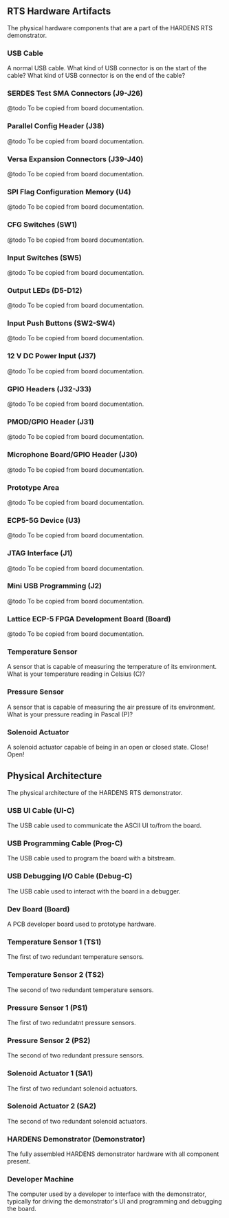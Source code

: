 <!--SUBSYSTEM RTS Hardware Artifacts-->
## <a id ="rts-hardware-artifacts"></a>RTS Hardware Artifacts
The physical hardware components that are a part of the HARDENS RTS demonstrator.

<!--COMPONENT-->
### <a id ="usb-cable"></a>USB Cable
A normal USB cable. What kind of USB connector is on the start of the cable? What kind of USB connector is on the end of the cable?
<!--COMPONENT/-->
<!--COMPONENT-->
### <a id ="serdes-test-sma-connectors"></a>SERDES Test SMA Connectors (J9-J26)
@todo To be copied from board documentation.
<!--COMPONENT/-->
<!--COMPONENT-->
### <a id ="parallel-config-header"></a>Parallel Config Header (J38)
@todo To be copied from board documentation.
<!--COMPONENT/-->
<!--COMPONENT-->
### <a id ="versa-expansion-connectors"></a>Versa Expansion Connectors (J39-J40)
@todo To be copied from board documentation.
<!--COMPONENT/-->
<!--COMPONENT-->
### <a id ="spi-flag-configuration-memory"></a>SPI Flag Configuration Memory (U4)
@todo To be copied from board documentation.
<!--COMPONENT/-->
<!--COMPONENT-->
### <a id ="cfg-switches"></a>CFG Switches (SW1)
@todo To be copied from board documentation.
<!--COMPONENT/-->
<!--COMPONENT-->
### <a id ="input-switches"></a>Input Switches (SW5)
@todo To be copied from board documentation.
<!--COMPONENT/-->
<!--COMPONENT-->
### <a id ="output-leds"></a>Output LEDs (D5-D12)
@todo To be copied from board documentation.
<!--COMPONENT/-->
<!--COMPONENT-->
### <a id ="input-push-buttons"></a>Input Push Buttons (SW2-SW4)
@todo To be copied from board documentation.
<!--COMPONENT/-->
<!--COMPONENT-->
### <a id ="12-v-dc-power-input"></a>12 V DC Power Input (J37)
@todo To be copied from board documentation.
<!--COMPONENT/-->
<!--COMPONENT-->
### <a id ="gpio-headers"></a>GPIO Headers (J32-J33)
@todo To be copied from board documentation.
<!--COMPONENT/-->
<!--COMPONENT-->
### <a id ="pmod/gpio-header"></a>PMOD/GPIO Header (J31)
@todo To be copied from board documentation.
<!--COMPONENT/-->
<!--COMPONENT-->
### <a id ="microphone-board/gpio-header"></a>Microphone Board/GPIO Header (J30)
@todo To be copied from board documentation.
<!--COMPONENT/-->
<!--COMPONENT-->
### <a id ="prototype-area"></a>Prototype Area
@todo To be copied from board documentation.
<!--COMPONENT/-->
<!--COMPONENT-->
### <a id ="ecp5-5g-device"></a>ECP5-5G Device (U3)
@todo To be copied from board documentation.
<!--COMPONENT/-->
<!--COMPONENT-->
### <a id ="jtag-interface"></a>JTAG Interface (J1)
@todo To be copied from board documentation.
<!--COMPONENT/-->
<!--COMPONENT-->
### <a id ="mini-usb-programming"></a>Mini USB Programming (J2)
@todo To be copied from board documentation.
<!--COMPONENT/-->
<!--COMPONENT-->
### <a id ="lattice-ecp-5-fpga-development-board"></a>Lattice ECP-5 FPGA Development Board (Board)
@todo To be copied from board documentation.
<!--COMPONENT/-->
<!--COMPONENT-->
### <a id ="temperature-sensor"></a>Temperature Sensor
A sensor that is capable of measuring the temperature of its environment. What is your temperature reading in Celsius (C)?
<!--COMPONENT/-->
<!--COMPONENT-->
### <a id ="pressure-sensor"></a>Pressure Sensor
A sensor that is capable of measuring the air pressure of its environment. What is your pressure reading in Pascal (P)?
<!--COMPONENT/-->
<!--COMPONENT-->
### <a id ="solenoid-actuator"></a>Solenoid Actuator
A solenoid actuator capable of being in an open or closed state. Close! Open!
<!--COMPONENT/-->
<!--SUBSYSTEM RTS Hardware Artifacts/-->
<!--SUBSYSTEM Physical Architecture-->
## <a id ="physical-architecture"></a>Physical Architecture
The physical architecture of the HARDENS RTS demonstrator.

<!--COMPONENT-->
### <a id ="usb-ui-cable"></a>USB UI Cable (UI-C)
The USB cable used to communicate the ASCII UI to/from the board.
<!--COMPONENT/-->
<!--COMPONENT-->
### <a id ="usb-programming-cable"></a>USB Programming Cable (Prog-C)
The USB cable used to program the board with a bitstream.
<!--COMPONENT/-->
<!--COMPONENT-->
### <a id ="usb-debugging-i/o-cable"></a>USB Debugging I/O Cable (Debug-C)
The USB cable used to interact with the board in a debugger.
<!--COMPONENT/-->
<!--COMPONENT-->
### <a id ="dev-board"></a>Dev Board (Board)
A PCB developer board used to prototype hardware.
<!--COMPONENT/-->
<!--COMPONENT-->
### <a id ="temperature-sensor-1"></a>Temperature Sensor 1 (TS1)
The first of two redundant temperature sensors.
<!--COMPONENT/-->
<!--COMPONENT-->
### <a id ="temperature-sensor-2"></a>Temperature Sensor 2 (TS2)
The second of two redundant temperature sensors.
<!--COMPONENT/-->
<!--COMPONENT-->
### <a id ="pressure-sensor-1"></a>Pressure Sensor 1 (PS1)
The first of two redundatnt pressure sensors.
<!--COMPONENT/-->
<!--COMPONENT-->
### <a id ="pressure-sensor-2"></a>Pressure Sensor 2 (PS2)
The second of two redundant pressure sensors.
<!--COMPONENT/-->
<!--COMPONENT-->
### <a id ="solenoid-actuator-1"></a>Solenoid Actuator 1 (SA1)
The first of two redundant solenoid actuators.
<!--COMPONENT/-->
<!--COMPONENT-->
### <a id ="solenoid-actuator-2"></a>Solenoid Actuator 2 (SA2)
The second of two redundant solenoid actuators.
<!--COMPONENT/-->
<!--COMPONENT-->
### <a id ="hardens-demonstrator"></a>HARDENS Demonstrator (Demonstrator)
The fully assembled HARDENS demonstrator hardware with all component present.
<!--COMPONENT/-->
<!--COMPONENT-->
### <a id ="developer-machine"></a>Developer Machine
The computer used by a developer to interface with the demonstrator, typically for driving the demonstrator's UI and programming and debugging the board.
<!--COMPONENT/-->
<!--SUBSYSTEM Physical Architecture/-->
